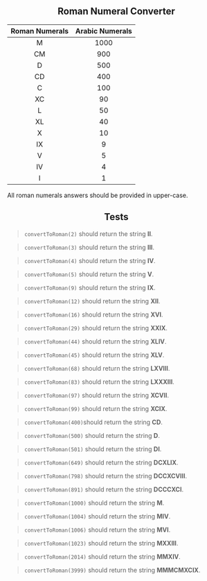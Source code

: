 <div align="center">
  <h2>Roman Numeral Converter</h2>
</div>

| Roman Numerals | Arabic Numerals |
| :--: | :--: | 
| M | 1000 |
| CM | 900 | 
| D | 500 |
| CD | 400 |
| C | 100 |
| XC | 90 |
| L | 50 |
| XL | 40 |
| X | 10 |
| IX | 9 |
| V | 5 | 
| IV | 4 |
| I | 1 |

All roman numerals answers should be provided in upper-case.



<div align="center">
  <h2>Tests</h2>
</div>

> ``convertToRoman(2)`` should return the string **II**.

> ``convertToRoman(3)`` should return the string **III**.

> ``convertToRoman(4)`` should return the string **IV**.

> ``convertToRoman(5)`` should return the string **V**.

> ``convertToRoman(9)`` should return the string **IX**.

> ``convertToRoman(12)`` should return the string **XII**.

> ``convertToRoman(16)`` should return the string **XVI**.

> ``convertToRoman(29)`` should return the string **XXIX**.

> ``convertToRoman(44)`` should return the string **XLIV**.

> ``convertToRoman(45)`` should return the string **XLV**.

> ``convertToRoman(68)`` should return the string **LXVIII**.

> ``convertToRoman(83)`` should return the string **LXXXIII**.

> ``convertToRoman(97)`` should return the string **XCVII**.

> ``convertToRoman(99)`` should return the string **XCIX**.

> ``convertToRoman(400)``should return the string **CD**.

> ``convertToRoman(500)`` should return the string **D**.

> ``convertToRoman(501)`` should return the string **DI**.

> ``convertToRoman(649)`` should return the string **DCXLIX**.

> ``convertToRoman(798)`` should return the string **DCCXCVIII**.

> ``convertToRoman(891)`` should return the string **DCCCXCI**.

> ``convertToRoman(1000)`` should return the string **M**.

> ``convertToRoman(1004)`` should return the string **MIV**.

> ``convertToRoman(1006)`` should return the string **MVI**.

> ``convertToRoman(1023)`` should return the string **MXXIII**.

> ``convertToRoman(2014)`` should return the string **MMXIV**.

> ``convertToRoman(3999)`` should return the string **MMMCMXCIX**.